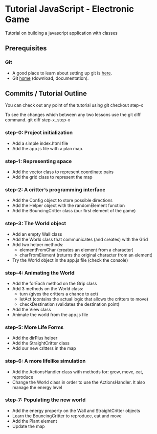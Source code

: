 # Tutorial JavaScript - Electronic Game
Tutorial on building a javascript application with classes

## Prerequisites

### Git

- A good place to learn about setting up git is [here][git-github].
- Git [home][git-home] (download, documentation).

## Commits / Tutorial Outline

You can check out any point of the tutorial using
    git checkout step-x

To see the changes which between any two lessons use the git diff command.
    git diff step-x..step-x

### step-0: Project initialization

- Add a simple index.html file
- Add the app.js file with a plan map.

### step-1: Representing space

- Add the vector class to represent coordinate pairs
- Add the grid class to represent the map

### step-2: A critter’s programming interface

- Add the Config object to store possible directions
- Add the Helper object with the randomElement function
- Add the BouncingCritter class (our first element of the game)

### step-3: The World object

- Add an empty Wall class
- Add the World class that communicates (and creates) with the Grid
- Add two helper methods:
  - elementFromChar (creates an element from a character)
  - charFromElement (returns the original character from an element)
- Try the World object in the app.js file (check the console)

### step-4: Animating the World

- Add the forEach method on the Grip class
- Add 3 methods on the World class:
  - turn (gives the critters a chance to act)
  - letAct (contains the actual logic that allows the critters to move)
  - checkDestination (validates the destination point)
- Add the View class
- Animate the world from the app.js file

### step-5: More Life Forms

- Add the dirPlus helper
- Add the StraightCritter class
- Add our new critters in the map

### step-6: A more lifelike simulation

- Add the ActionsHandler class with methods for: grow, move, eat, reproduce
- Change the World class in order to use the ActionsHandler. It also manage the energy level

### step-7: Populating the new world

- Add the energy property on the Wall and StraightCritter objects
- Learn the BouncingCritter to reproduce, eat and move
- Add the Plant element
- Update the map

[git-home]: http://git-scm.com
[git-github]: http://help.github.com/set-up-git-redirect
